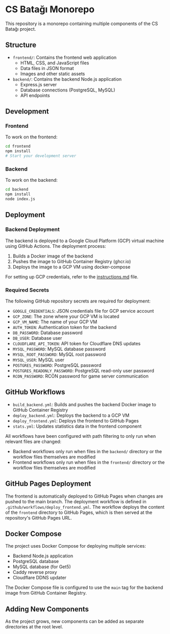 # CS Batağı Monorepo

This repository is a monorepo containing multiple components of the CS Batağı project.

## Structure

- `frontend/`: Contains the frontend web application
  - HTML, CSS, and JavaScript files
  - Data files in JSON format
  - Images and other static assets
- `backend/`: Contains the backend Node.js application
  - Express.js server
  - Database connections (PostgreSQL, MySQL)
  - API endpoints

## Development

### Frontend

To work on the frontend:

```bash
cd frontend
npm install
# Start your development server
```

### Backend

To work on the backend:

```bash
cd backend
npm install
node index.js
```

## Deployment

### Backend Deployment

The backend is deployed to a Google Cloud Platform (GCP) virtual machine using GitHub Actions. The deployment process:

1. Builds a Docker image of the backend
2. Pushes the image to GitHub Container Registry (ghcr.io)
3. Deploys the image to a GCP VM using docker-compose

For setting up GCP credentials, refer to the [instructions.md](instructions.md) file.

### Required Secrets

The following GitHub repository secrets are required for deployment:

- `GOOGLE_CREDENTIALS`: JSON credentials file for GCP service account
- `GCP_ZONE`: The zone where your GCP VM is located
- `GCP_VM_NAME`: The name of your GCP VM
- `AUTH_TOKEN`: Authentication token for the backend
- `DB_PASSWORD`: Database password
- `DB_USER`: Database user
- `CLOUDFLARE_API_TOKEN`: API token for Cloudflare DNS updates
- `MYSQL_PASSWORD`: MySQL database password
- `MYSQL_ROOT_PASSWORD`: MySQL root password
- `MYSQL_USER`: MySQL user
- `POSTGRES_PASSWORD`: PostgreSQL password
- `POSTGRES_READONLY_PASSWORD`: PostgreSQL read-only user password
- `RCON_PASSWORD`: RCON password for game server communication

## GitHub Workflows

- `build_backend.yml`: Builds and pushes the backend Docker image to GitHub Container Registry
- `deploy_backend.yml`: Deploys the backend to a GCP VM
- `deploy_frontend.yml`: Deploys the frontend to GitHub Pages
- `stats.yml`: Updates statistics data in the frontend component

All workflows have been configured with path filtering to only run when relevant files are changed:
- Backend workflows only run when files in the `backend/` directory or the workflow files themselves are modified
- Frontend workflows only run when files in the `frontend/` directory or the workflow files themselves are modified

## GitHub Pages Deployment

The frontend is automatically deployed to GitHub Pages when changes are pushed to the main branch. The deployment workflow is defined in `.github/workflows/deploy_frontend.yml`. The workflow deploys the content of the `frontend` directory to GitHub Pages, which is then served at the repository's GitHub Pages URL.

## Docker Compose

The project uses Docker Compose for deploying multiple services:
- Backend Node.js application
- PostgreSQL database
- MySQL database (for Get5)
- Caddy reverse proxy
- Cloudflare DDNS updater

The Docker Compose file is configured to use the `main` tag for the backend image from GitHub Container Registry.

## Adding New Components

As the project grows, new components can be added as separate directories at the root level.
